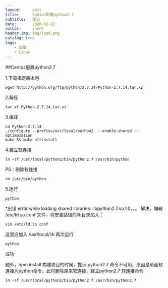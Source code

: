 ```yaml
---
layout:     post
title:      Centos配置python2.7
subtitle:   笔记
date:       2020-02-12
author:     zhunh
header-img: img/load.png
catalog: true
tags:
    - 运维
    - Linux
---
```

##Centos配置python2.7

1.下载指定版本包
```shell
wget http://python.org/ftp/python/2.7.14/Python-2.7.14.tar.xz
```
2.解压
```shell
tar xf Python-2.7.14.tar.xz
```
3.编译
```shell
cd Python-2.7.14
./configure --prefix=/usr/local/puthon2  --enable-shared --optimazation
make && make altinstall
```
4.建立软连接
```shell
ln -sf /usr/local/python2/bin/python2.7 /usr/bin/python
```
PS：删除软连接
```shell
rm /usr/bin/python
```
5.运行
```shell
python
```
*出错
error while loading shared libraries: libpython2.7.so.1.0。。。
解决，编辑 /etc/ld.so.conf 文件，将安装路径的lib目录加入：

```shell
vim /etc/ld.so.conf 
```
这里应加入 /usr/local/lib
再次运行

```shell
python
```
成功

题外，npm install 构建项目的时候，提示 python2.7 命令不可用，原因是前面软连接为python命令，此时删除原来软连接，建立python2.7 软连接命令
```shell
ln -sf /usr/local/python2/bin/python2.7 /usr/bin/python2.7
```

